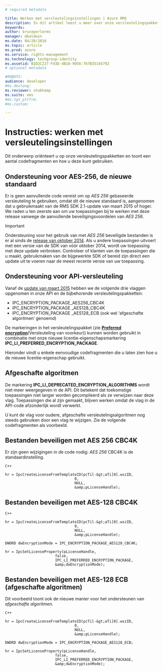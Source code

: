 ```yaml
---
# required metadata

title: Werken met versleutelingsinstellingen | Azure RMS
description: In dit artikel leest u meer over onze versleutelingspakketten
keywords:
author: bruceperlerms
manager: mbaldwin
ms.date: 04/28/2016
ms.topic: article
ms.prod: azure
ms.service: rights-management
ms.technology: techgroup-identity
ms.assetid: B1D2C227-F43D-4B18-9956-767B35145792
# optional metadata

#ROBOTS:
audience: developer
#ms.devlang:
ms.reviewer: shubhamp
ms.suite: ems
#ms.tgt_pltfrm:
#ms.custom:

---
```


# Instructies: werken met versleutelingsinstellingen

Dit onderwerp oriënteert u op onze versleutelingspakketten en toont een aantal codefragmenten en hoe u deze kunt gebruiken.

## Ondersteuning voor AES-256, de nieuwe standaard

Er is geen aanvullende code vereist om op *AES 256* gebaseerde versleuteling te gebruiken, omdat dit de nieuwe standaard is, aangenomen dat u gebruikmaakt van de RMS SDK 2.1-update van maart 2015 of hoger. We raden u ten zeerste aan om uw toepassingen bij te werken met deze release vanwege de aanvullende beveiligingsvoordelen van *AES 256*.

> [!IMPORTANT]
> Ondersteuning voor het gebruik van met *AES 256* beveiligde bestanden is er al sinds de [release van oktober 2014](release-notes-rtm.md). Als u andere toepassingen uitvoert met een versie van de SDK van vóór oktober 2014, wordt uw toepassing met deze update verbroken. Controleer of klanten van de toepassingen die u maakt, gebruikmaken van de bijgewerkte SDK of bereid zijn direct een update uit te voeren naar de meest recente versie van uw toepassing.

 
## Ondersteuning voor API-versleuteling

Vanaf de [update van maart 2015](release-notes-rtm.md) hebben we de volgende drie vlaggen opgenomen in onze API en de bijbehorende versleutelingspakketten:

-   IPC\_ENCRYPTION\_PACKAGE\_AES256\_CBC4K
-   IPC\_ENCRYPTION\_PACKAGE \_AES128\_CBC4K
-   IPC\_ENCRYPTION\_PACKAGE \_AES128\_ECB (ook wel ‘afgeschafte algoritmen’ genoemd)

De markeringen in het versleutelingspakket (zie [**Preferred encryption**](/rights-management/sdk/2.1/api/win/constants#msipc_preferred_encryption)(Versleuteling van voorkeur)) kunnen worden gebruikt in combinatie met onze nieuwe licentie-eigenschapsmarkering **IPC\_LI\_PREFERRED\_ENCRYPTION\_PACKAGE**.

Hieronder vindt u enkele eenvoudige codefragmenten die u laten zien hoe u de nieuwe licentie-eigenschap gebruikt.

## Afgeschafte algoritmen

De markering **IPC\_LI\_DEPRECATED\_ENCRYPTION\_ALGORITHMS** wordt niet meer weergegeven in de API. Dit betekent dat toekomstige toepassingen niet langer worden gecompileerd als ze verwijzen naar deze vlag. Toepassingen die al zijn gemaakt, blijven werken omdat de vlag in de API-code afzonderlijk wordt verwerkt.

U kunt de vlag voor oudere, afgeschafte versleutelingsalgoritmen nog steeds gebruiken door een vlag te wijzigen. Zie de volgende codefragmenten als voorbeeld.

## Bestanden beveiligen met AES 256 CBC4K

Er zijn geen wijzigingen in de code nodig: *AES 256* CBC4K is de standaardinstelling.

    C++

    hr = IpcCreateLicenseFromTemplateID(pcTil-&gt;aTi[0].wszID,
                                    0,
                                    NULL,
                                    &amp;pLicenseHandle);


## Bestanden beveiligen met AES-128 CBC4K

    C++

    hr = IpcCreateLicenseFromTemplateID(pcTil-&gt;aTi[0].wszID,
                                    0,
                                    NULL,
                                    &amp;pLicenseHandle);

    DWORD dwEncryptionMode = IPC_ENCRYPTION_PACKAGE_AES128_CBC4K;

    hr = IpcSetLicenseProperty(pLicenseHandle,
                           false,
                           IPC_LI_PREFERRED_ENCRYPTION_PACKAGE,
                           &amp;dwEncryptionMode);


## Bestanden beveiligen met AES-128 ECB (afgeschafte algoritmen)

Dit voorbeeld toont ook de nieuwe manier voor het ondersteunen van *afgeschafte algoritmen*.

    C++
    
    hr = IpcCreateLicenseFromTemplateID(pcTil-&gt;aTi[0].wszID,
                                    0,
                                    NULL,
                                    &amp;pLicenseHandle);

    DWORD dwEncryptionMode = IPC_ENCRYPTION_PACKAGE_AES128_ECB;

    hr = IpcSetLicenseProperty(pLicenseHandle,
                           false,
                           IPC_LI_PREFERRED_ENCRYPTION_PACKAGE,
                           &amp;dwEncryptionMode);

 

 


<!--HONumber=Jun16_HO2-->


